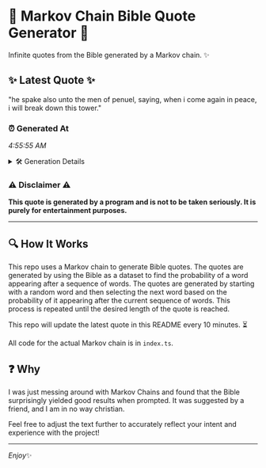 # 📖 Markov Chain Bible Quote Generator 📖

Infinite quotes from the Bible generated by a Markov chain. ✨

## ✨ Latest Quote ✨
"he spake also unto the men of penuel, saying, when i come again in peace, i will break down this tower."

### ⏰ Generated At
*4:55:55 AM*

<details>
    <summary>🛠️ Generation Details</summary>
    <p>
        <strong>🌱 Seed:</strong> he<br>
        <strong>🔄 Iterations:</strong> 20<br>
        <strong>📜 Context History:</strong><br>[ he ]: spake<br>[ he, spake ]: also<br>[ he, spake, also ]: unto<br>[ he, spake, also, unto ]: the<br>[ he, spake, also, unto, the ]: men<br>[ he, spake, also, unto, the, men ]: of<br>[ spake, also, unto, the, men, of ]: penuel,<br>[ also, unto, the, men, of, penuel, ]: saying,<br>[ unto, the, men, of, penuel,, saying, ]: when<br>[ the, men, of, penuel,, saying,, when ]: i<br>[ men, of, penuel,, saying,, when, i ]: come<br>[ of, penuel,, saying,, when, i, come ]: again<br>[ penuel,, saying,, when, i, come, again ]: in<br>[ saying,, when, i, come, again, in ]: peace,<br>[ when, i, come, again, in, peace, ]: i<br>[ i, come, again, in, peace,, i ]: will<br>[ come, again, in, peace,, i, will ]: break<br>[ again, in, peace,, i, will, break ]: down<br>[ in, peace,, i, will, break, down ]: this<br>[ peace,, i, will, break, down, this ]: tower.<br>
    </p>
</details>

### ⚠️ Disclaimer ⚠️
**This quote is generated by a program and is not to be taken seriously. It is purely for entertainment purposes.**

---

## 🔍 How It Works

This repo uses a Markov chain to generate Bible quotes. The quotes are generated by using the Bible as a dataset to find the probability of a word appearing after a sequence of words. The quotes are generated by starting with a random word and then selecting the next word based on the probability of it appearing after the current sequence of words. This process is repeated until the desired length of the quote is reached.

This repo will update the latest quote in this README every 10 minutes. ⏳

All code for the actual Markov chain is in `index.ts`.

## ❓ Why

I was just messing around with Markov Chains and found that the Bible surprisingly yielded good results when prompted. 
It was suggested by a friend, and I am in no way christian.

Feel free to adjust the text further to accurately reflect your intent and experience with the project!

---

*Enjoy*✨
